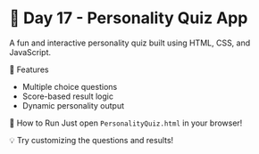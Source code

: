 # 🧠 Day 17 - Personality Quiz App

A fun and interactive personality quiz built using HTML, CSS, and JavaScript.

🔧 Features
- Multiple choice questions
- Score-based result logic
- Dynamic personality output

🚀 How to Run
Just open `PersonalityQuiz.html` in your browser!

💡 Try customizing the questions and results!
